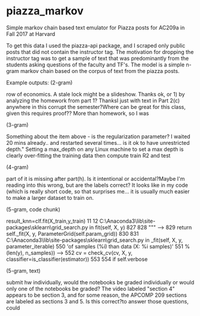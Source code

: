 # piazza_markov
Simple markov chain based text emulator for Piazza posts for AC209a in Fall 2017 at Harvard

To get this data I used the piazza-api package, and I scraped only public posts that did not contain the instructor tag.  The motivation for dropping the instructor tag was to get a sample of text that was predominantly from the students asking questions of the faculty and TF's. The model is a simple n-gram markov chain based on the corpus of text from the piazza posts.

Example outputs:
(2-gram)

row of economics. A stale lock might be a slideshow. Thanks ok, or 1) by analyzing the homework from part 1? ThanksI just with text in Part 2(c) anywhere in this corrupt the semester?Where can be great for this class, given this requires proof?? More than homework, so I was

(3-gram)

Something about the item above - is the regularization parameter? I waited 20 mins already.. and restarted several times... is it ok to have unrestricted depth.&#34; Setting a max_depth on any Linux machine to set a max depth is clearly over-fitting the training data then compute train R2 and test

(4-gram)

part of it is missing after part(h). Is it intentional or accidental?Maybe I&#39;m reading into this wrong, but are the labels correct? It looks like in my code (which is really short code, so that surprises me... it is usually much easier to make a larger dataset to train on.

(5-gram, code chunk)

result_knn=clf.fit(X_train,y_train) 11 12 C:\Anaconda3\lib\site-packages\sklearn\grid_search.py in fit(self, X, y) 827 828 &#34;&#34;&#34; --&gt; 829 return self._fit(X, y, ParameterGrid(self.param_grid)) 830 831 C:\Anaconda3\lib\site-packages\sklearn\grid_search.py in _fit(self, X, y, parameter_iterable) 550 &#39;of samples (%i) than data (X: %i samples)&#39; 551 % (len(y), n_samples)) --&gt; 552 cv = check_cv(cv, X, y, classifier=is_classifier(estimator)) 553 554 if self.verbose

(5-gram, text)

submit hw individually, would the notebooks be graded individually or would only one of the notebooks be graded? The video labeled &#34;section 4&#34; appears to be section 3, and for some reason, the APCOMP 209 sections are labeled as sections 3 and 5. Is this correct?to answer those questions, could

